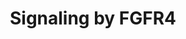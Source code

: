 ---
annotations:
- id: PW:0000003
  parent: signaling pathway
  type: Pathway Ontology
  value: signaling pathway
authors:
- ReactomeTeam
- Egonw
description: The 22 members of the fibroblast growth factor (FGF) family of growth
  factors mediate their cellular responses by binding to and activating the different
  isoforms encoded by the four receptor tyrosine kinases (RTKs) designated FGFR1,
  FGFR2, FGFR3 and FGFR4. These receptors are key regulators of several developmental
  processes in which cell fate and differentiation to various tissue lineages are
  determined. Unlike other growth factors, FGFs act in concert with heparin or heparan
  sulfate proteoglycan (HSPG) to activate FGFRs and to induce the pleiotropic responses
  that lead to the variety of cellular responses induced by this large family of growth
  factors. An alternative, FGF-independent, source of FGFR activation originates from
  the interaction with cell adhesion molecules, typically in the context of interactions
  on neural cell membranes and is crucial for neuronal survival and development.<br><br>Upon
  ligand binding, receptor dimers are formed and their intrinsic tyrosine kinase is
  activated causing phosphorylation of multiple tyrosine residues on the receptors.
  These then serve as docking sites for the recruitment of SH2 (src homology-2) or
  PTB (phosphotyrosine binding) domains of adaptors, docking proteins or signaling
  enzymes. Signaling complexes are assembled and recruited to the active receptors
  resulting in a cascade of phosphorylation events.<br><br>This leads to stimulation
  of intracellular signaling pathways that control cell proliferation, cell differentiation,
  cell migration, cell survival and cell shape, depending on the cell type or stage
  of maturation.<br>  View original pathway at:[http://www.reactome.org/PathwayBrowser/#DIAGRAM=5654743
  Reactome].
last-edited: 2018-10-31
organisms:
- Homo sapiens
redirect_from:
- /index.php/Pathway:WP3334
- /instance/WP3334
revision: null
schema-jsonld:
- '@context': https://schema.org/
  '@id': https://wikipathways.github.io/pathways/WP3334.html
  '@type': Dataset
  creator:
    '@type': Organization
    name: WikiPathways
  description: The 22 members of the fibroblast growth factor (FGF) family of growth
    factors mediate their cellular responses by binding to and activating the different
    isoforms encoded by the four receptor tyrosine kinases (RTKs) designated FGFR1,
    FGFR2, FGFR3 and FGFR4. These receptors are key regulators of several developmental
    processes in which cell fate and differentiation to various tissue lineages are
    determined. Unlike other growth factors, FGFs act in concert with heparin or heparan
    sulfate proteoglycan (HSPG) to activate FGFRs and to induce the pleiotropic responses
    that lead to the variety of cellular responses induced by this large family of
    growth factors. An alternative, FGF-independent, source of FGFR activation originates
    from the interaction with cell adhesion molecules, typically in the context of
    interactions on neural cell membranes and is crucial for neuronal survival and
    development.<br><br>Upon ligand binding, receptor dimers are formed and their
    intrinsic tyrosine kinase is activated causing phosphorylation of multiple tyrosine
    residues on the receptors. These then serve as docking sites for the recruitment
    of SH2 (src homology-2) or PTB (phosphotyrosine binding) domains of adaptors,
    docking proteins or signaling enzymes. Signaling complexes are assembled and recruited
    to the active receptors resulting in a cascade of phosphorylation events.<br><br>This
    leads to stimulation of intracellular signaling pathways that control cell proliferation,
    cell differentiation, cell migration, cell survival and cell shape, depending
    on the cell type or stage of maturation.<br>  View original pathway at:[http://www.reactome.org/PathwayBrowser/#DIAGRAM=5654743
    Reactome].
  keywords:
  - ''
  - (A:C):S112/S115
  - ADP
  - ATP
  - Activated
  - Activated FGFR4
  - 'Activated FGFR4 enhanced kinase mutants '
  - Activated FGFR4:FRS2
  - Activated FGFR4:FRS3
  - Activated FGFR4:SHC1
  - BRAF
  - 'BRAF '
  - CBL
  - 'CBL '
  - DAG and IP3
  - 'FGF1 '
  - 'FGF16 '
  - 'FGF17-1 '
  - 'FGF18 '
  - FGF19
  - 'FGF19 '
  - FGF19:BetaKlotho
  - 'FGF2(10-155) '
  - 'FGF20 '
  - 'FGF4 '
  - 'FGF6 '
  - 'FGF8-1 '
  - 'FGF9 '
  - FGFR4
  - 'FGFR4 '
  - 'FGFR4 N535D '
  - 'FGFR4 N535K '
  - 'FGFR4 V550E '
  - 'FGFR4 V550L '
  - FGFR4 Y367C
  - 'FGFR4 Y367C '
  - FGFR4 Y367C mutant
  - FGFR4 enhanced
  - FGFR4 homodimer
  - FGFR4 mutant dimers
  - FGFR4-binding FGFs
  - FGFR4:HS:KLB:FGF19
  - FGFR4:PLCG1
  - FGFR4:p-4Y-PLCG1
  - FGFR4:p-8T-FRS2
  - FGFR4:p-FRS
  - FGFR4:p-FRS2
  - FGFR4:p-FRS2:GRB2:GAB1:PI3K
  - FGFR4:p-FRS2:GRB2:GAB1:PIK3R1
  - FGFR4:p-FRS2:GRB2:SOS1
  - FGFR4:p-FRS2:p-PPTN11:p-CBL:GRB2
  - FGFR4:p-FRS2:p-PTPN11
  - FGFR4:p-FRS2:p-PTPN11:GRB2:GAB1:PI3K
  - FGFR4:p-FRS2:p-PTPN11:GRB2:GAB1:PIK3R1
  - FGFR4:p-FRS3
  - FGFR4:p-FRS:PTPN11
  - FGFR4:p-FRS:p-PTPN11
  - FGFR4:pY-SHC1
  - FGFR4:pY-SHC1:GRB2:SOS1
  - FRS2
  - 'FRS2 '
  - FRS3
  - 'FRS3 '
  - 'GAB1 '
  - GDP
  - 'GDP '
  - GRB2-1
  - 'GRB2-1 '
  - GRB2-1:SOS1
  - GRB2:GAB1
  - GRB2:GAB1:PIK3R1
  - GTP
  - 'GTP '
  - 'GalNAc-T178-FGF23(25-251) '
  - 'HRAS '
  - HS
  - 'HS '
  - KLB
  - 'KLB '
  - 'KRAS '
  - 'NRAS '
  - PD173074
  - PI(3,4,5)P3
  - 'PI(3,4,5)P3 '
  - PI(4,5)P2
  - PIK3CA
  - 'PIK3CA '
  - PIK3R1
  - 'PIK3R1 '
  - PIP3 activates AKT
  - PLCG1
  - 'PLCG1 '
  - PP2A (A:C)
  - PP2A(A:C):S112/S121-pSPRY2
  - PP2A(A:C):SPRY2
  - PP2A(A:C):Y55/Y227-pSPRY2
  - PPA2A
  - PPA2A (A:C):Y55/Y227
  - PPA2A(A:C):SPRY2
  - 'PPP2CA '
  - 'PPP2CB '
  - 'PPP2R1A '
  - PTPN11
  - 'PTPN11 '
  - Pi
  - RAF/MAP kinase
  - 'RPS27A(1-76) '
  - S111/S120
  - 'SHC1-2 '
  - SHC1-2,SHC1-3
  - 'SHC1-3 '
  - 'SOS1 '
  - 'SPRY2 '
  - SPRY2:B-RAF
  - SRC-1
  - 'UBA52(1-76) '
  - 'UBB(1-76) '
  - 'UBB(153-228) '
  - 'UBB(77-152) '
  - 'UBC(1-76) '
  - 'UBC(153-228) '
  - 'UBC(229-304) '
  - 'UBC(305-380) '
  - 'UBC(381-456) '
  - 'UBC(457-532) '
  - 'UBC(533-608) '
  - 'UBC(609-684) '
  - 'UBC(77-152) '
  - Ub
  - Ub-(Y55/Y227)p-SPRY2
  - Ub-Activated FGFR4
  - Ub:Y55/Y227-pSPRY2:CBL
  - Y367C mutant
  - Y55/Y227-pSPRY2:CBL
  - activated
  - activity:PD173074
  - bound to
  - bound to FGF
  - cascade
  - complex:Ub-p-FRS2
  - dimer
  - dimers
  - enhanced kinase
  - homodimer
  - kinase
  - kinase mutant
  - kinase mutants
  - mutants
  - mutants:PLCG1
  - mutants:p-4Y-PLCG1
  - p-4Y-PLCG1
  - 'p-4Y-PLCG1 '
  - 'p-5Y-FGFR4 '
  - 'p-5Y-FGFR4 N535D '
  - 'p-5Y-FGFR4 N535K '
  - 'p-5Y-FGFR4 V550E '
  - 'p-5Y-FGFR4 V550L '
  - 'p-5Y-FRS3 '
  - 'p-6Y-FRS2 '
  - 'p-8T-FRS2 '
  - p-S111,S120-SPRY2
  - 'p-S111,S120-SPRY2 '
  - 'p-S112,S115-SPRY2 '
  - 'p-S112,S121-SPRY2 '
  - p-SPRY2
  - p-SPRY2:B-RAF
  - p-SPRY2:GRB2
  - p-T,Y MAPK dimers
  - 'p-T185,Y187-MAPK1 '
  - 'p-T202,Y204-MAPK3 '
  - p-T250,T255,T385,S437-MKNK1
  - 'p-Y194,Y195,Y272-SHC1-3 '
  - 'p-Y239,Y240,Y317-SHC1-2 '
  - 'p-Y371-CBL '
  - p-Y371-CBL:GRB2
  - 'p-Y546,Y584-PTPN11 '
  - 'p-Y55,Y227-SPRY2 '
  - p21 RAS:GDP
  - p21 RAS:GTP
  - 'p5Y-FGFR4 Y367C mutant '
  - signaling
  - with enhanced
  license: CC0
  name: Signaling by FGFR4
seo: CreativeWork
title: Signaling by FGFR4
wpid: WP3334
---